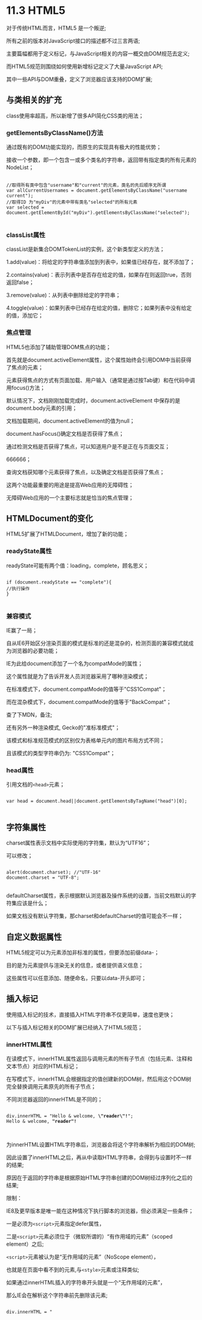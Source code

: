 # 11.3 HTML5

对于传统HTML而言，HTML5 是一个叛逆;

所有之前的版本对JavaScript接口的描述都不过三言两语;

主要篇幅都用于定义标记，与JavaScript相关的内容一概交由DOM规范去定义;

而HTML5规范则围绕如何使用新增标记定义了大量JavaScript API;

其中一些API与DOM重叠，定义了浏览器应该支持的DOM扩展;

## 与类相关的扩充

class使用率超高，所以新增了很多API简化CSS类的用法；

### getElementsByClassName()方法

通过既有的DOM功能实现的，而原生的实现具有极大的性能优势；

接收一个参数，即一个包含一或多个类名的字符串，返回带有指定类的所有元素的NodeList；

<pre>
<code>
//取得所有类中包含"username"和"current"的元素，类名的先后顺序无所谓
var allCurrentUsernames = document.getElementsByClassName("username current");
//取得ID 为"myDiv"的元素中带有类名"selected"的所有元素
var selected = document.getElementById("myDiv").getElementsByClassName("selected");
</code>
</pre>

### classList属性

classList是新集合DOMTokenList的实例，这个新类型定义的方法；

1.add(value)：将给定的字符串值添加到列表中，如果值已经存在，就不添加了；

2.contains(value)：表示列表中是否存在给定的值，如果存在则返回true，否则返回false；

3.remove(value)：从列表中删除给定的字符串；

4.toggle(value)：如果列表中已经存在给定的值，删除它；如果列表中没有给定的值，添加它；

### 焦点管理

HTML5也添加了辅助管理DOM焦点的功能；

首先就是document.activeElement属性，这个属性始终会引用DOM中当前获得了焦点的元素；

元素获得焦点的方式有页面加载、用户输入（通常是通过按Tab键）和在代码中调用focus()方法；

默认情况下，文档刚刚加载完成时，document.activeElement 中保存的是document.body元素的引用；

文档加载期间，document.activeElement的值为null；

document.hasFocus()确定文档是否获得了焦点；

通过检测文档是否获得了焦点，可以知道用户是不是正在与页面交互；

666666；

查询文档获知哪个元素获得了焦点，以及确定文档是否获得了焦点；

这两个功能最重要的用途是提高Web应用的无障碍性；

无障碍Web应用的一个主要标志就是恰当的焦点管理；

## HTMLDocument的变化

HTML5扩展了HTMLDocument，增加了新的功能；

### readyState属性

readyState可能有两个值：loading，complete，顾名思义；

<pre>
<code>
if (document.readyState == "complete"){
//执行操作
}
</code>
</pre>

### 兼容模式

IE赢了一局；

自从IE6开始区分渲染页面的模式是标准的还是混杂的，检测页面的兼容模式就成为浏览器的必要功能；

IE为此给document添加了一个名为compatMode的属性；

这个属性就是为了告诉开发人员浏览器采用了哪种渲染模式；

在标准模式下，document.compatMode的值等于"CSS1Compat"；

而在混杂模式下，document.compatMode的值等于"BackCompat"；

查了下MDN，备注;

还有另外一种渲染模式, Gecko的"准标准模式"；

该模式和标准规范模式的区别仅为表格单元内的图片布局方式不同；

且该模式的类型字符串仍为: "CSS1Compat"；

### head属性

引用文档的`<head>`元素；

<pre>
<code>
var head = document.head||document.getElementsByTagName("head")[0];
</code>
</pre>

## 字符集属性

charset属性表示文档中实际使用的字符集，默认为“UTF16”；

可以修改；

<pre>
<code>
alert(document.charset); //"UTF-16"
document.charset = "UTF-8";
</code>
</pre>

defaultCharset属性，表示根据默认浏览器及操作系统的设置，当前文档默认的字符集应该是什么；

如果文档没有默认字符集，那charset和defaultCharset的值可能会不一样；

## 自定义数据属性

HTML5规定可以为元素添加非标准的属性，但要添加前缀data-；

目的是为元素提供与渲染无关的信息，或者提供语义信息；

这些属性可以任意添加、随便命名，只要以data-开头即可；

## 插入标记

使用插入标记的技术，直接插入HTML字符串不仅更简单，速度也更快；

以下与插入标记相关的DOM扩展已经纳入了HTML5规范；

### innerHTML属性

在读模式下，innerHTML属性返回与调用元素的所有子节点（包括元素、注释和文本节点）对应的HTML标记；

在写模式下，innerHTML会根据指定的值创建新的DOM树，然后用这个DOM树完全替换调用元素原先的所有子节点；

不同浏览器返回的innerHTML是不同的；

<pre>
<code>
div.innerHTML = "Hello & welcome, <b>\"reader\"!</b>";
<div id="content">Hello &amp; welcome, <b>&quot;reader&quot;!</b></div>
</code>
</pre>

为innerHTML设置HTML字符串后，浏览器会将这个字符串解析为相应的DOM树;

因此设置了innerHTML之后，再从中读取HTML字符串，会得到与设置时不一样的结果;

原因在于返回的字符串是根据原始HTML字符串创建的DOM树经过序列化之后的结果;

限制：

IE8及更早版本是唯一能在这种情况下执行脚本的浏览器，但必须满足一些条件；

一是必须为`<script>`元素指定defer属性，

二是`<script>`元素必须位于（微软所谓的）“有作用域的元素”（scoped element）之后;

`<script>`元素被认为是“无作用域的元素”（NoScope element），

也就是在页面中看不到的元素,与`<style>`元素或注释类似;

如果通过innerHTML插入的字符串开头就是一个“无作用域的元素”，

那么IE会在解析这个字符串前先删除该元素;

<pre>
<code>
div.innerHTML = "<script defer>alert('hi');<\/script>"; //无效
// 可以运行
div.innerHTML = "_<script defer>alert('hi');<\/script>";
div.innerHTML = "<div>&nbsp;</div><script defer>alert('hi');<\/script>";
div.innerHTML = "<input type=\"hidden\"><script defer>alert('hi');<\/script>";
</code>
</pre>

不支持innerHTML的元素：

`<col>`,`<colgroup>`,`<frameset>`,`<head>`,`<html>`,`<style>`,`<table>`,`<tbody>`,`<tfoot>`,`<thead>`,`<tr>`;

在IE8及更早版本中，`<title>`元素也没有innerHTML属性;

